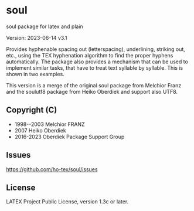 # soul

soul package for latex and plain

Version: 2023-06-14 v3.1

Provides hyphenable spacing out (letterspacing), underlining, striking out, etc., using the TEX hyphenation algorithm to find the proper hyphens automatically. The package also provides a mechanism that can be used to implement similar tasks, that have to treat text syllable by syllable. This is shown in two examples.

This version is a merge of the original soul package from Melchior Franz and the soulutf8 package from Heiko Oberdiek
and support also UTF8.


## Copyright (C)

* 1998--2003  Melchior FRANZ
* 2007 Heiko Oberdiek
* 2016-2023 Oberdiek Package Support Group


## Issues
https://github.com/ho-tex/soul/issues


## License
LATEX Project Public License, version 1.3c or later.


